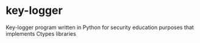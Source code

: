 # key-logger
Key-logger program written in Python for security education purposes that implements Ctypes libraries

